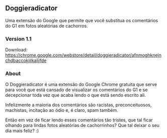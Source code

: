 ## Doggieradicator
Uma extensão do Google que permite que você substitua os comentários do G1 em fotos aleatórias de cachorros.

### Version 1.1
Download: https://chrome.google.com/webstore/detail/doggieradicator/afnmoghknejnchdbaccokjilkaljjfde

### About
O Doggieradicator é uma extensão do Google Chrome gratuita que serve para você que está cansado de visualizar os comentários do G1 e se decepcionar toda vez que acaba lendo o que está sendo escrito ali. 

Infelizmente a maioria dos comentários são racistas, preconceituosos, machistas, incitação ao ódio e, é claro, spam também. 

Então em vez de ficar lendo esses comentários tão tristes, que tal ficar olhando para lindas fotos aleatórias de cachorrinhos? Que tal deixar o seu dia mais feliz? :) 
